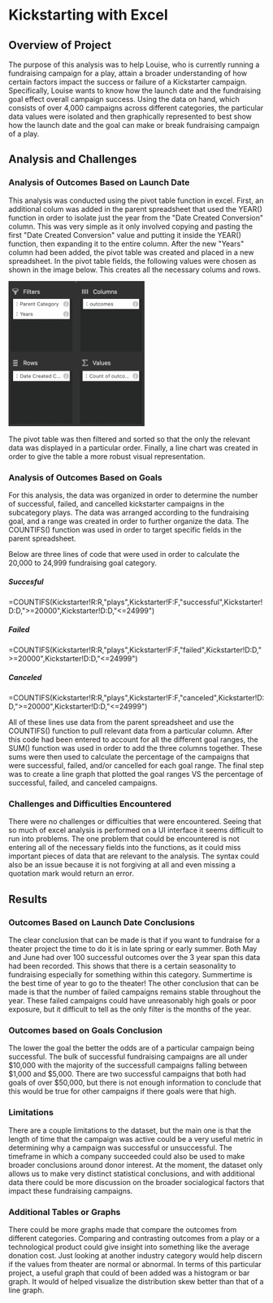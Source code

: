 # Kickstarting with Excel

## Overview of Project
The purpose of this analysis was to help Louise, who is currently running a fundraising campaign for a play, attain a broader understanding of how certain factors impact the success or failure of a Kickstarter campaign.  Specifically, Louise wants to know how the launch date and the fundraising goal effect overall campaign success. Using the data on hand, which consists of over 4,000 campaigns across different categories, the particular data values were isolated and then graphically represented to best show how the launch date and the goal can make or break fundraising campaign of a play.


## Analysis and Challenges

### Analysis of Outcomes Based on Launch Date
This analysis was conducted using the pivot table function in excel.  First, an additional colum was added in the parent spreadsheet that used the YEAR() function in order to isolate just the year from the "Date Created Conversion" column.  This was very simple as it only involved copying and pasting the first "Date Created Conversion" value and putting it inside the YEAR() function, then expanding it to the entire column.  After the new "Years" column had been added, the pivot table was created and placed in a new spreadsheet.  In the pivot table fields, the following values were chosen as shown in the image below.  This creates all the necessary colums and rows.

<img src="https://github.com/ryogy/kickstarter-analysis/blob/main/Screen%20Shot%202021-08-21%20at%2011.37.02%20AM.png" alt="Screen Shot 2021-08-21 at 11.37.02 AM" style="zoom:45%;" />

The pivot table was then filtered and sorted so that the only the relevant data was displayed in a particular order.  Finally, a line chart was created in order to give the table a more robust visual representation. 

### Analysis of Outcomes Based on Goals
For this analysis, the data was organized in order to determine the number of successful, failed, and cancelled kickstarter campaigns in the subcategory plays.  The data was arranged according to the fundraising goal, and a range was created in order to further organize the data.  The COUNTIFS() function was used in order to target specific fields in the parent spreadsheet.

Below are three lines of code that were used in order to calculate the 20,000 to 24,999 fundraising goal category.
##### Succesful 
=COUNTIFS(Kickstarter!R:R,"plays",Kickstarter!F:F,"successful",Kickstarter!D:D,">=20000",Kickstarter!D:D,"<=24999")
##### Failed 
=COUNTIFS(Kickstarter!R:R,"plays",Kickstarter!F:F,"failed",Kickstarter!D:D,">=20000",Kickstarter!D:D,"<=24999")
##### Canceled
=COUNTIFS(Kickstarter!R:R,"plays",Kickstarter!F:F,"canceled",Kickstarter!D:D,">=20000",Kickstarter!D:D,"<=24999")

All of these lines use data from the parent spreadsheet and use the COUNTIFS() function to pull relevant data from a particular column.  After this code had been entered to account for all the different goal ranges,  the SUM() function was used in order to add the three columns together.  These sums were then used to calculate the percentage of the campaigns that were successful, failed, and/or cancelled for each goal range.  The final step was to create a line graph that plotted the goal ranges VS the percentage of successful, failed, and canceled campaigns.


### Challenges and Difficulties Encountered
There were no challenges or difficulties that were encountered.  Seeing that so much of excel analysis is performed on a UI interface it seems difficult to run into problems.  The one problem that could be encountered is not entering all of the necessary fields into the functions, as it could miss important pieces of data that are relevant to the analysis.  The syntax could also be an issue because it is not forgiving at all and even missing a quotation mark would return an error.

## Results

### Outcomes Based on Launch Date Conclusions
The clear conclusion that can be made is that if you want to fundraise for a theater project the time to do it is in late spring or early summer.  Both May and June had over 100 successful outcomes over the 3 year span this data had been recorded.  This shows that there is a certain seasonality to fundraising especially for something within this category.  Summertime is the best time of year to go to the theater!  The other conclusion that can be made is that the number of failed campaigns remains stable throughout the year.  These failed campaigns could have unreasonably high goals or poor exposure, but it difficult to tell as the only filter is the months of the year. 

### Outcomes based on Goals Conclusion
The lower the goal the better the odds are of a particular campaign being successful.  The bulk of successful fundraising campaigns are all under $10,000 with the majority of the successfull campaigns falling between $1,000 and $5,000.  There are two successful campaigns that both had goals of over $50,000, but there is not enough information to conclude that this would be true for other campaigns if there goals were that high.

### Limitations
There are a couple limitations to the dataset, but the main one is that the length of time that the campaign was active could be a very useful metric in determining why a campaign was successful or unsuccessful.  The timeframe in which a company succeeded could also be used to make broader conclusions around donor interest.  At the moment, the dataset only allows us to make very distinct statistical conclusions, and with additional data there could be more discussion on the broader socialogical factors that impact these fundraising campaigns.

### Additional Tables or Graphs
There could be more graphs made that compare the outcomes from different categories.  Comparing and contrasting outcomes from a play or a technological product could give insight into something like the average donation cost.  Just looking at another industry category would help discern if the values from theater are normal or abnormal.  In terms of this particular project, a useful graph that could of been added was a histogram or bar graph.  It would of helped visualize the distribution skew better than that of a line graph.
